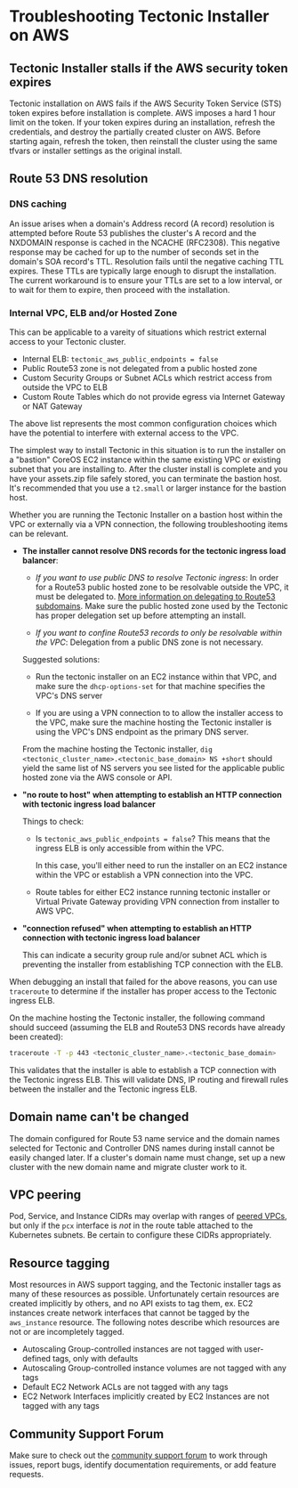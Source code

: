 # Troubleshooting Tectonic Installer on AWS

## Tectonic Installer stalls if the AWS security token expires

Tectonic installation on AWS fails if the AWS Security Token Service (STS) token expires before installation is complete. AWS imposes a hard 1 hour limit on the token. If your token expires during an installation, refresh the credentials, and destroy the partially created cluster on AWS. Before starting again, refresh the token, then reinstall the cluster using the same tfvars or installer settings as the original install.

## Route 53 DNS resolution

### DNS caching

An issue arises when a domain's Address record (A record) resolution is attempted before Route 53 publishes the cluster's A record and the NXDOMAIN response is cached in the NCACHE (RFC2308). This negative response may be cached for up to the number of seconds set in the domain's SOA record's TTL. Resolution fails until the negative caching TTL expires. These TTLs are typically large enough to disrupt the installation. The current workaround is to ensure your TTLs are set to a low interval, or to wait for them to expire, then proceed with the installation.

### Internal VPC, ELB and/or Hosted Zone

This can be applicable to a vareity of situations which restrict external access to your Tectonic cluster.

* Internal ELB: `tectonic_aws_public_endpoints = false`
* Public Route53 zone is not delegated from a public hosted zone
* Custom Security Groups or Subnet ACLs which restrict access from outside the VPC to ELB
* Custom Route Tables which do not provide egress via Internet Gateway or NAT Gateway

The above list represents the most common configuration choices which have the potential to interfere with external access to the VPC.

The simplest way to install Tectonic in this situation is to run the installer on a "bastion" CoreOS EC2 instance within the same existing VPC or existing subnet that you are installing to. After the cluster install is complete and you have your assets.zip file safely stored, you can terminate the bastion host. It's recommended that you use a `t2.small` or larger instance for the bastion host.

Whether you are running the Tectonic Installer on a bastion host within the VPC or externally via a VPN connection, the following troubleshooting items can be relevant.

 * __The installer cannot resolve DNS records for the tectonic ingress load balancer__:

    * _If you want to use public DNS to resolve Tectonic ingress_: In order for a Route53 public hosted zone to be resolvable outside the VPC, it must be delegated to. [More information on delegating to Route53 subdomains](http://docs.aws.amazon.com/Route53/latest/DeveloperGuide/CreatingNewSubdomain.html#UpdateDNSParentDomain). Make sure the public hosted zone used by the Tectonic has proper delegation set up before attempting an install.

    * _If you want to confine Route53 records to only be resolvable within the VPC_: Delegation from a public DNS zone is not necessary.

    Suggested solutions:

      * Run the tectonic installer on an EC2 instance within that VPC, and make sure the `dhcp-options-set` for that machine specifies the VPC's DNS server

      * If you are using a VPN connection to to allow the installer access to the VPC, make sure the machine hosting the Tectonic installer is using the VPC's DNS endpoint as the primary DNS server.

    From the machine hosting the Tectonic installer, `dig <tectonic_cluster_name>.<tectonic_base_domain> NS +short` should yield the same list of NS servers you see listed for the applicable public hosted zone via the AWS console or API.

 * __"no route to host" when attempting to establish an HTTP connection with tectonic ingress load balancer__

   Things to check:

     * Is `tectonic_aws_public_endpoints = false`? This means that the ingress ELB is only accessible from within the VPC.

       In this case, you'll either need to run the installer on an EC2 instance within the VPC or establish a VPN connection into the VPC.

     * Route tables for either EC2 instance running tectonic installer or Virtual Private Gateway providing VPN connection from installer to AWS VPC.

 * __"connection refused" when attempting to establish an HTTP connection with tectonic ingress load balancer__

   This can indicate a security group rule and/or subnet ACL which is preventing the installer from establishing TCP connection with the ELB.

When debugging an install that failed for the above reasons, you can use `traceroute` to determine if the installer has proper access to the Tectonic ingress ELB.

On the machine hosting the Tectonic installer, the following command should succeed (assuming the ELB and Route53 DNS records have already been created):

```sh
traceroute -T -p 443 <tectonic_cluster_name>.<tectonic_base_domain>
```

This validates that the installer is able to establish a TCP connection with the Tectonic ingress ELB. This will validate DNS, IP routing and firewall rules between the installer and the Tectonic ingress ELB.

## Domain name can't be changed

The domain configured for Route 53 name service and the domain names selected for Tectonic and Controller DNS names during install cannot be easily changed later. If a cluster's domain name must change, set up a new cluster with the new domain name and migrate cluster work to it.

## VPC peering

Pod, Service, and Instance CIDRs may overlap with ranges of [peered VPCs](http://docs.aws.amazon.com/AmazonVPC/latest/UserGuide/vpc-peering.html), but only if the `pcx` interface is *not* in the route table attached to the Kubernetes subnets. Be certain to configure these CIDRs appropriately.

## Resource tagging

Most resources in AWS support tagging, and the Tectonic installer tags as many of these resources as possible. Unfortunately certain resources are created implicitly by others, and no API exists to tag them, ex. EC2 instances create network interfaces that cannot be tagged by the `aws_instance` resource. The following notes describe which resources are not or are incompletely tagged.

* Autoscaling Group-controlled instances are not tagged with user-defined tags, only with defaults
* Autoscaling Group-controlled instance volumes are not tagged with any tags
* Default EC2 Network ACLs are not tagged with any tags
* EC2 Network Interfaces implicitly created by EC2 Instances are not tagged with any tags

## Community Support Forum

Make sure to check out the [community support forum](https://github.com/coreos/tectonic-forum/issues) to work through issues, report bugs, identify documentation requirements, or add feature requests.
